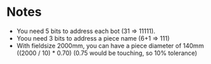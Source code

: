 # Notes

- You need 5 bits to address each bot (31 => 11111).
- Yoou need 3 bits to address a piece name (6+1 => 111)
- With fieldsize 2000mm, you can have a piece diameter of 140mm ((2000 / 10) * 0.70) (0.75 would be touching, so 10% tolerance)
